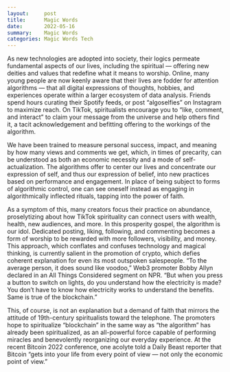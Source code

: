 ```yaml
---
layout:     post
title:      Magic Words
date:       2022-05-16
summary:    Magic Words
categories: Magic Words Tech
---
```

As new technologies are adopted into society, their logics permeate fundamental aspects of our lives, including the spiritual — offering new deities and values that redefine what it means to worship. Online, many young people are now keenly aware that their lives are fodder for attention algorithms — that all digital expressions of thoughts, hobbies, and experiences operate within a larger ecosystem of data analysis. Friends spend hours curating their Spotify feeds, or post “algoselfies” on Instagram to maximize reach. On TikTok, spiritualists encourage you to “like, comment, and interact” to claim your message from the universe and help others find it, a tacit acknowledgement and befitting offering to the workings of the algorithm. 

We have been trained to measure personal success, impact, and meaning by how many views and comments we get, which, in times of precarity, can be understood as both an economic necessity and a mode of self-actualization. The algorithms offer to center our lives and concentrate our expression of self, and thus our expression of belief, into new practices based on performance and engagement. In place of being subject to forms of algorithmic control, one can see oneself instead as engaging in algorithmically inflected rituals, tapping into the power of faith. 

As a symptom of this, many creators focus their practice on abundance, proselytizing about how TikTok spirituality can connect users with wealth, health, new audiences, and more. In this prosperity gospel, the algorithm is our idol. Dedicated posting, liking, following, and commenting becomes a form of worship to be rewarded with more followers, visibility, and money. This approach, which conflates and confuses technology and magical thinking, is currently salient in the promotion of crypto, which defies coherent explanation for even its most outspoken salespeople. “To the average person, it does sound like voodoo,” Web3 promoter Bobby Allyn declared in an All Things Considered segment on NPR. “But when you press a button to switch on lights, do you understand how the electricity is made? You don’t have to know how electricity works to understand the benefits. Same is true of the blockchain.” 

This, of course, is not an explanation but a demand of faith that mirrors the attitude of 19th-century spiritualists toward the telephone. The promoters hope to spiritualize “blockchain” in the same way as “the algorithm” has already been spiritualized, as an all-powerful force capable of performing miracles and benevolently reorganizing our everyday experience. At the recent Bitcoin 2022 conference, one acolyte told a Daily Beast reporter that Bitcoin “gets into your life from every point of view — not only the economic point of view.” 
